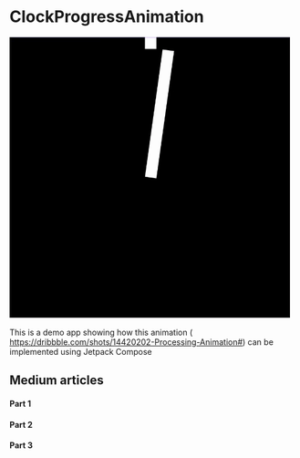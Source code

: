 # ClockProgressAnimation

![image](https://github.com/Kpeved/ClockProgressAnimation/blob/main/art/Final_animation.gif)

This is a demo app showing how this animation ( https://dribbble.com/shots/14420202-Processing-Animation#) can be implemented using Jetpack Compose 

## Medium articles
#### Part 1
#### Part 2
#### Part 3
